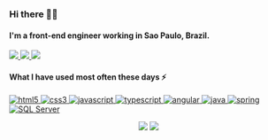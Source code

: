 ### Hi there 👋🏾 

#### I'm a front-end engineer working in Sao Paulo, Brazil.

<a href="https://www.linkedin.com/in/alessandrizes/">
    <img src="https://img.shields.io/badge/linkedin-%230077B5.svg?&style=for-the-badge&logo=linkedin&logoColor=white" />
</a>
<a href="https://www.twitter.com/alessandrizes/">
    <img src="https://img.shields.io/badge/Twitter-1DA1F2?style=for-the-badge&logo=twitter&logoColor=white" />
</a>
<a href="https://instagram.com/alessandrizes">
    <img src="https://img.shields.io/badge/instagram-%23E4405F.svg?&style=for-the-badge&logo=instagram&logoColor=white" />        
</a>

#### What I have used most often these days ⚡

<a href="https://www.w3.org/html/" target="_blank">
  <img src="https://img.shields.io/badge/HTML5-E34F26?style=for-the-badge&logo=html5&logoColor=white" alt="html5" />
</a>
<a href="https://www.w3schools.com/css/" target="_blank">
  <img src="https://img.shields.io/badge/CSS3-1572B6?style=for-the-badge&logo=css3&logoColor=white" alt="css3" />
</a>
<a href="https://developer.mozilla.org/en-US/docs/Web/JavaScript" target="_blank">
  <img src="https://img.shields.io/badge/JavaScript-F7DF1E?style=for-the-badge&logo=javascript&logoColor=black" alt="javascript" />
</a>
<a href="https://www.typescriptlang.org/" target="_blank">
  <img src="https://img.shields.io/badge/TypeScript-007ACC?style=for-the-badge&logo=typescript&logoColor=white" alt="typescript" />
</a>
<a href="https://angular.io" target="_blank">
  <img src="https://img.shields.io/badge/Angular-DD0031?style=for-the-badge&logo=angular&logoColor=white" alt="angular" />
</a>
<a href="https://www.java.com" target="_blank">
  <img src="https://img.shields.io/badge/Java-ED8B00?style=for-the-badge&logo=java&logoColor=white" alt="java" />
</a>
<a href="https://spring.io/" target="_blank">
  <img src="https://img.shields.io/badge/Spring-6DB33F?style=for-the-badge&logo=spring&logoColor=white" alt="spring"/>
</a>
<a href="https://docs.microsoft.com/pt-br/sql/sql-server/?view=sql-server-ver15" target="_blank">
  <img src="https://img.shields.io/badge/Microsoft_SQL_Server-CC2927?style=for-the-badge&logo=microsoft-sql-server&logoColor=white" alt="SQL Server"/>
</a>
<p align="center">
  <img src="https://github-readme-stats.vercel.app/api?username=alessandrizes&count_private=true&show_icons=true&theme=darcula&hide_border=true&bg_color=00000000&hide=issues,stars" />
  <img src="https://github-readme-stats.vercel.app/api/top-langs/?username=alessandrizes&layout=compact&theme=darcula&hide_border=true&bg_color=00000000" />
</p>
